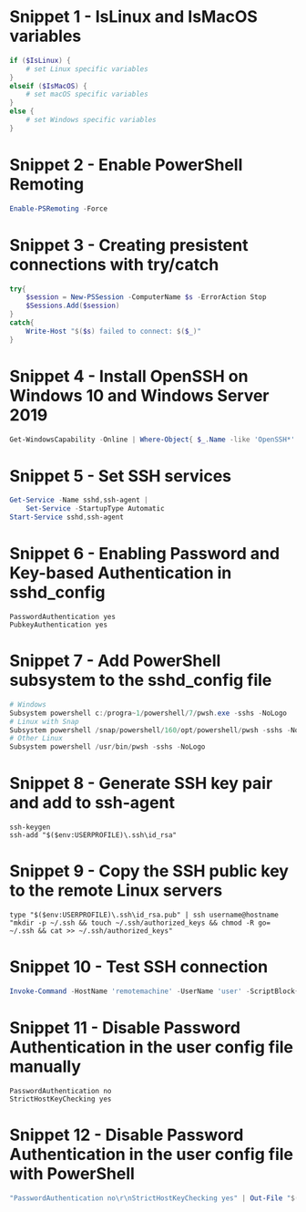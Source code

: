 # Snippet 1 - IsLinux and IsMacOS variables
```powershell
if ($IsLinux) {
    # set Linux specific variables
}
elseif ($IsMacOS) {
    # set macOS specific variables
}
else {
    # set Windows specific variables
}
```

# Snippet 2 - Enable PowerShell Remoting
```powershell
Enable-PSRemoting -Force
```

# Snippet 3 - Creating presistent connections with try/catch
```powershell
try{
    $session = New-PSSession -ComputerName $s -ErrorAction Stop
    $Sessions.Add($session)
}
catch{
    Write-Host "$($s) failed to connect: $($_)"
}
```

# Snippet 4 - Install OpenSSH on Windows 10 and Windows Server 2019
```powershell
Get-WindowsCapability -Online | Where-Object{ $_.Name -like 'OpenSSH*' -and $_.State -ne 'Installed' } | ForEach-Object{ Add-WindowsCapability -Online -Name $_.Name }
```

# Snippet 5 - Set SSH services
```powershell
Get-Service -Name sshd,ssh-agent |
    Set-Service -StartupType Automatic
Start-Service sshd,ssh-agent
```

# Snippet 6 - Enabling Password and Key-based Authentication in sshd_config
```
PasswordAuthentication yes
PubkeyAuthentication yes
```

# Snippet 7 - Add PowerShell subsystem to the sshd_config file
```powershell
# Windows
Subsystem powershell c:/progra~1/powershell/7/pwsh.exe -sshs -NoLogo
# Linux with Snap
Subsystem powershell /snap/powershell/160/opt/powershell/pwsh -sshs -NoLogo
# Other Linux
Subsystem powershell /usr/bin/pwsh -sshs -NoLogo
```

# Snippet 8 - Generate SSH key pair and add to ssh-agent
```
ssh-keygen
ssh-add "$($env:USERPROFILE)\.ssh\id_rsa"
```

# Snippet 9 - Copy the SSH public key to the remote Linux servers
```
type "$($env:USERPROFILE)\.ssh\id_rsa.pub" | ssh username@hostname "mkdir -p ~/.ssh && touch ~/.ssh/authorized_keys && chmod -R go= ~/.ssh && cat >> ~/.ssh/authorized_keys"
```

# Snippet 10 - Test SSH connection
```powershell
Invoke-Command -HostName 'remotemachine' -UserName 'user' -ScriptBlock{$psversiontable}
```

# Snippet 11 - Disable Password Authentication in the user config file manually
```
PasswordAuthentication no
StrictHostKeyChecking yes
```

# Snippet 12 - Disable Password Authentication in the user config file with PowerShell
```powershell
"PasswordAuthentication no\r\nStrictHostKeyChecking yes" | Out-File "$($env:USERPROFILE)/.ssh/config"
```

